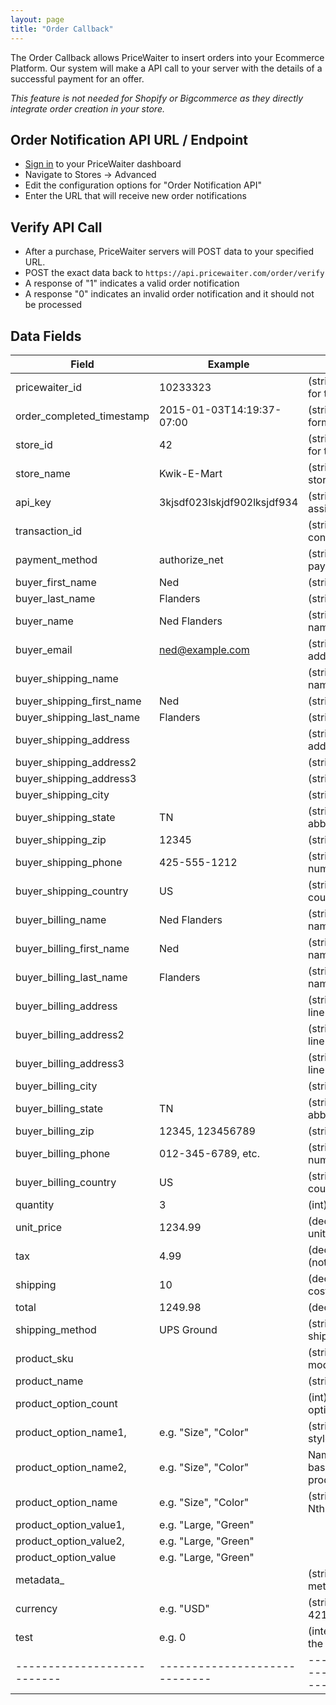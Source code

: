```yaml
---
layout: page
title: "Order Callback"
---
```


The Order Callback allows PriceWaiter to insert orders into your Ecommerce Platform.
Our system will make a API call to your server with the details of a successful payment for an offer.

*This feature is not needed for Shopify or Bigcommerce as they directly integrate order creation in your store.*

Order Notification API URL / Endpoint
-------------------------------------

* [Sign in](https://manage.pricewaiter.com/) to your PriceWaiter dashboard
* Navigate to Stores -> Advanced
* Edit the configuration options for "Order Notification API"
* Enter the URL that will receive new order notifications

Verify API Call
---------------

* After a purchase, PriceWaiter servers will POST data to your specified URL.
* POST the exact data back to `https://api.pricewaiter.com/order/verify`
* A response of "1" indicates a valid order notification
* A response "0" indicates an invalid order notification and it should not be processed

Data Fields
-----------

|           Field           | Example                     | Notes                                 |
|---------------------------|-----------------------------|---------------------------------------|
| pricewaiter_id            | 10233323                    | (string) PriceWaiter ID for the order |
| order_completed_timestamp | 2015-01-03T14:19:37-07:00   | (string) ISO 8601-formatted date/time |
| store_id                  | 42                          | (string) PriceWaiter ID for the store |
| store_name				| Kwik-E-Mart				  | (string) Name of the store as entered |
| api_key                   | 3kjsdf023lskjdf902lksjdf934 | (string) API Key assigned to the site |
| transaction_id            |                             | (string) Payment confirmation code    |
| payment_method            | authorize_net               | (string) Name of payment processor    |
| buyer_first_name          | Ned                         | (string)                              |
| buyer_last_name           | Flanders                    | (string)                              |
| buyer_name                | Ned Flanders                | (string) Buyer's full name            |
| buyer_email               | ned@example.com             | (string) Buyer's email address        |
| buyer_shipping_name       |                             | (string) Ship to full name            |
| buyer_shipping_first_name | Ned                         | (string)                              |
| buyer_shipping_last_name  | Flanders                    | (string)                              |
| buyer_shipping_address    |                             | (string) Ship to address              |
| buyer_shipping_address2   |                             | (string)                              |
| buyer_shipping_address3   |                             | (string)                              |
| buyer_shipping_city       |                             | (string) Ship to city                 |
| buyer_shipping_state      | TN                          | (string) 2-letter state abbreviation  |
| buyer_shipping_zip        | 12345                       | (string) US zip code                  |
| buyer_shipping_phone      | 425-555-1212                | (string) Buyer's phone number         |
| buyer_shipping_country    | US                          | (string) 2-letter country code        |
| buyer_billing_name        | Ned Flanders                | (string) Bill to full name            |
| buyer_billing_first_name  | Ned                         | (string) Bill to first name           |
| buyer_billing_last_name   | Flanders                    | (string) Bill to last name            |
| buyer_billing_address     |                             | (string) Bill to address line 1       |
| buyer_billing_address2    |                             | (string) Bill to address line 2       |
| buyer_billing_address3    |                             | (string) Bill to address line 3       |
| buyer_billing_city        |                             | (string) Bill to city                 |
| buyer_billing_state       | TN                          | (string) 2-letter state abbreviation  |
| buyer_billing_zip         | 12345, 123456789            | (string) Postal code                  |
| buyer_billing_phone       | 012-345-6789, etc.          | (string) Buyer's phone number         |
| buyer_billing_country     | US                          | (string) 2-letter country code        |
| quantity					| 3							  | (int) Total quantity				  |
| unit_price				| 1234.99 					  | (decimal) Price per unit              |
| tax						| 4.99 						  | (decimal) Tax cost (not % rate)       |
| shipping					| 10						  | (decimal) Shipping cost               |
| total						| 1249.98 					  | (decimal) Order total                 |
| shipping_method           | UPS Ground                  | (string) Name of shipping method      |
| product_sku               |                             | (string) Product sku / model number   |
| product_name				|							  | (string) Product Name				  |
| product_option_count		|							  | (int) total number of options         |
| product_option_name1,		| e.g. "Size", "Color"		  | (string) size, color, style, etc.     |
| product_option_name2,		| e.g. "Size", "Color"		  | Name of the Nth (1-based up to product_option_count)|
| product_option_name<N>	| e.g. "Size", "Color"		  | (string) Value for the Nth product option.|
| product_option_value1,	| e.g. "Large, "Green"		  | 									  |
| product_option_value2,	| e.g. "Large, "Green"		  |                                       |
| product_option_value<N>	| e.g. "Large, "Green"		  |										  |
| metadata_<KEY>            |                             | (string) value of metadata properties |
| currency                  | e.g. "USD"                  | (string)Any valid ISO-4217 currency code|
| test                      | e.g. 0                      | (integer) 0 and 1 are the only valid values|
|---------------------------|-----------------------------|---------------------------------------|
